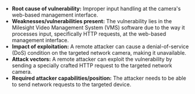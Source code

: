 - **Root cause of vulnerability:** Improper input handling at the camera's web-based management interface.
- **Weaknesses/vulnerabilities present:** The vulnerability lies in the Milesight Video Management System (VMS) software due to the way it processes input, specifically HTTP requests, at the web-based management interface.
- **Impact of exploitation:** A remote attacker can cause a denial-of-service (DoS) condition on the targeted network camera, making it unavailable.
- **Attack vectors:** A remote attacker can exploit the vulnerability by sending a specially crafted HTTP request to the targeted network camera.
- **Required attacker capabilities/position:** The attacker needs to be able to send network requests to the targeted device.